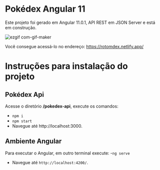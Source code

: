 # Pokédex Angular 11

Este projeto foi gerado em Angular 11.0.1, API REST em JSON Server e está em construção.

![ezgif com-gif-maker](https://user-images.githubusercontent.com/35200622/99889623-bf577200-2c35-11eb-8815-1dd350162d98.gif)

Você consegue acessá-lo no endereço: https://rotomdex.netlify.app/

# Instruções para instalação do projeto

## Pokédex Api
Acesse o diretório **/pokedex-api**, execute os comandos:
- `npm i` 
- `npm start`
- Navegue até http://localhost:3000.

## Ambiente Angular

Para executar o Angular, em outro terminal execute:
-`ng serve` 
- Navegue até `http://localhost:4200/`.
